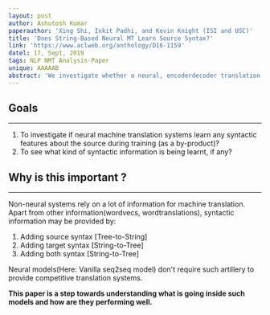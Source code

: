 ```yaml
---
layout: post
author: Ashutosh Kumar
paperauthor: 'Xing Shi, Inkit Padhi, and Kevin Knight (ISI and USC)'
title: 'Does String-Based Neural MT Learn Source Syntax?'
link: 'https://www.aclweb.org/anthology/D16-1159'
datel: 17, Sept, 2019
tags: NLP NMT Analysis-Paper
unique: AAAAAB
abstract: 'We investigate whether a neural, encoderdecoder translation system learns syntactic information on the source side as a by-product of training. We propose two methods to detect whether the encoder has learned local and global source syntax. A fine-grained analysis of the syntactic structure learned by the encoder reveals which kinds of syntax are learned and which are missing.'
---
```



## Goals
---
1. To investigate if neural machine translation systems learn any syntactic features about the source during training (as a by-product)?
2. To see what kind of syntactic information is being learnt, if any?

## Why is this important ?
---
Non-neural systems rely on a lot of information for machine translation. Apart from other information(wordvecs, wordtranslations), syntactic information may be provided by:
1. Adding source syntax [Tree-to-String]
2. Adding target syntax [String-to-Tree] 
3. Adding both syntax [String-to-Tree] 

Neural models(Here: Vanilla seq2seq model) don't require such artillery to provide competitive translation systems. 

**This paper is a step towards understanding what is going inside such models and how are they performing well.**
